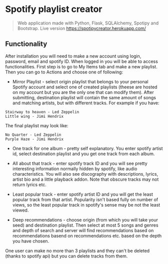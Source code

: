 # Spotify playlist creator

> Web application made with Python, Flask, SQLAlchemy, Spotipy and Bootstrap.
> Live version https://spotipycreator.herokuapp.com/

## Functionality

After installation you will need to make a new account using login, password, email and spotify ID.
When logged in you will be able to access functionalities. First step is to go to My Items tab and make a new playlist.
Then you can go to Actions and choose one of following:

- Mirror Playlist - select origin playlist that belongs to your personal Spotify account and select one of created playlists (theese are hosted on
  my account but you are the only one that can modify them). After submitting, destination playlist will contain the same amount of songs and
  matching artists, but with different tracks. For example if you have:

```
Stairway to heaven - Led Zeppelin
Little wing - Jimi Hendrix
```

The final playlist may look like:

```
No Quarter - Led Zeppelin
Purple Haze - Jimi Hendrix
```

- One track for one album - pretty self explanatory. You enter spotify artist id, select destination playlist and you get one track from each album.

- All about that track - enter spotify track ID and you will see pretty interesting information normally hidden by spotify, like audio characteristics.
  You will also see discography with descriptions, lyrics, artist bio and a little playback addon. Note that obscure tracks may not return lyrics etc.

- Least popular track - enter spotify artist ID and you will get the least popular track from that artist. Popularity isn't based fully on number of views,
  so the least popular track in spotify's sense may be not the least viewed.

- Deep recommendations - choose origin (from which you will take your seed) and destination playlist. Then select at most 5 songs and genres
  and depth of search and server will find recommendations based on recommendations basend on recommendations etc. based on the depth you
  have chosen.

One user can make no more than 3 playlists and they can't be deleted (thanks to spotify api) but you can delete tracks from them.
